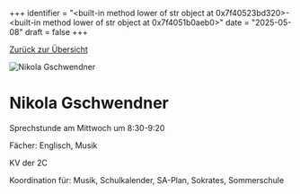 
+++
identifier = "<built-in method lower of str object at 0x7f40523bd320>-<built-in method lower of str object at 0x7f4051b0aeb0>"
date = "2025-05-08"
draft = false
+++

 [Zurück zur Übersicht](/schule/personen/)

<div class="row">
<div class="column">
<img src="/images/personal/Gschwendner.jpg" alt="Nikola Gschwendner"> 
</div>
<div class="column">

# Nikola Gschwendner

Sprechstunde am Mittwoch um 8:30-9:20

Fächer: Englisch,  Musik

KV der 2C









Koordination für: Musik, Schulkalender, SA-Plan, Sokrates, Sommerschule

</div>
</div> 

